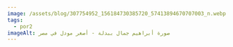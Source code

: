 ```yaml
---
image: /assets/blog/307754952_156184730385720_57413894670707003_n.webp
tags:
  - por2
imageAlt: صورة أبراهيم جمال ببدلة - أصغر مودل في مصر
---
```

